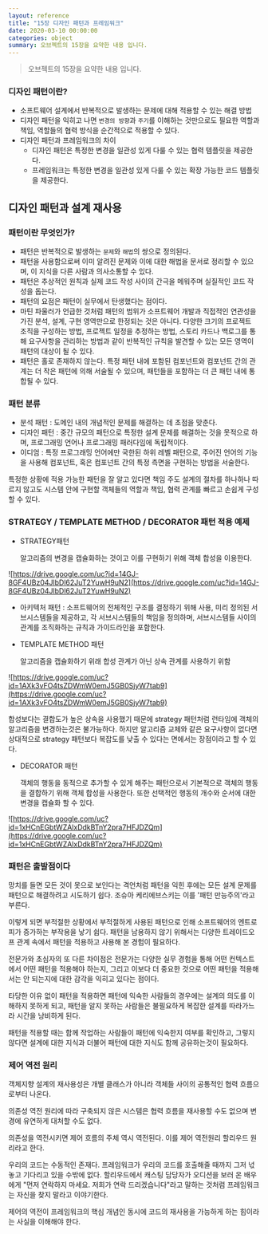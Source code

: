 ```yaml
---
layout: reference
title: "15장 디자인 패턴과 프레임워크"
date: 2020-03-10 00:00:00
categories: object
summary: 오브젝트의 15장을 요약한 내용 입니다.
---
```


> 오브젝트의 15장을 요약한 내용 입니다.

### 디자인 패턴이란?

- 소프트웨어 설계에서 반복적으로 발생하는 문제에 대해 적용할 수 있는 해결 방법
- 디자인 패턴을 익히고 나면 `변경의 방향`과 `주기`를 이해하는 것만으로도 필요한 역할과 책임, 역할들의 협력 방식을 순간적으로 적용할 수 있다.
- 디자인 패턴과 프레임워크의 차이
  - 디자인 패턴은 특정한 변경을 일관성 있게 다룰 수 있는 협력 템플릿을 제공한다.
  - 프레임워크는 특정한 변경을 일관성 있게 다룰 수 있는 확장 가능한 코드 템플릿을 제공한다.

## 디자인 패턴과 설계 재사용

### 패턴이란 무엇인가?

- 패턴은 반복적으로 발생하는 `문제`와 `해법`의 쌍으로 정의된다.
- 패턴을 사용함으로써 이미 알려진 문제와 이에 대한 해법을 문서로 정리할 수 있으며,
  이 지식을 다른 사람과 의사소통할 수 있다.
- 패턴은 추상적인 원칙과 실제 코드 작성 사이의 간극을 메워주며 실질적인 코드 작성을 돕는다.
- 패턴의 요점은 패턴이 실무에서 탄생했다는 점이다.
- 마틴 파울러가 언급한 것처럼 패턴의 범위가 소프트웨어 개발과 직접적인 연관성을 가진 분석, 설계, 구현 영역만으로 한정되는 것은 아니다.
  다양한 크기의 프로젝트 조직을 구성하는 방법, 프로젝트 일정을 추정하는 방법, 스토리 카드나 백로그를 통해 요구사항을 관리하는 방법과 같이 반복적인 규칙을 발견할 수 있는 모든 영역이 패턴의 대상이 될 수 있다.
- 패턴은 홀로 존재하지 않는다. 특정 패턴 내에 포함된 컴포넌트와 컴포넌트 간의 관계는 더 작은 패턴에 의해 서술될 수 있으며, 패턴들을 포함하는 더 큰 패턴 내에 통합될 수 있다.

### 패턴 분류

- 분석 패턴 : 도메인 내의 개념적인 문제를 해결하는 데 초점을 맞춘다.
- 디자인 패턴 : 중간 규모의 패턴으로 특정한 설계 문제를 해결하는 것을 못적으로 하며, 프로그래밍 언어나 프로그래밍 패러다임에 독립적이다.
- 이디엄 : 특정 프로그래밍 언어에만 국한된 하위 레벨 패턴으로, 주어진 언어의 기능을 사용해 컴포넌트, 혹은 컴포넌트 간의 특정 측면을 구현하는 방법을 서술한다.

특정한 상황에 적용 가능한 패턴을 잘 알고 있다면 책임 주도 설계의 절차를 하나하나 따르지 않고도 시스템 안에 구현할 객체들의 역할과 책임, 협력 관계를 빠르고 손쉽게 구성할 수 있다.

### STRATEGY / TEMPLATE METHOD / DECORATOR 패턴 적용 예제

- STRATEGY패턴

  알고리즘의 변경을 캡슐화하는 것이고 이를 구현하기 위해 객체 합성을 이용한다.

![https://drive.google.com/uc?id=14GJ-8GF4UBz04JlbDl62JuT2YuwH9uN2](https://drive.google.com/uc?id=14GJ-8GF4UBz04JlbDl62JuT2YuwH9uN2)

- 아키텍처 패턴 : 소프트웨어의 전체적인 구조를 결정하기 위해 사용, 미리 정의된 서브시스템들을 제공하고, 각 서브시스템들의 책임을 정의하며, 서브시스템들 사이의 관계를 조직화하는 규칙과 가이드라인을 포함한다.
- TEMPLATE METHOD 패턴

  알고리즘을 캡슐화하기 위래 합성 관계가 아닌 상속 관계를 사용하기 위함

![https://drive.google.com/uc?id=1AXk3vFO4tsZDWmW0emJ5GB0SjyW7tab9](https://drive.google.com/uc?id=1AXk3vFO4tsZDWmW0emJ5GB0SjyW7tab9)

합성보다는 결합도가 높은 상속을 사용했기 때문에 strategy 패턴처럼 런타임에 객체의 알고리즘을 변경하는것은 불가능하다. 하지만 알고리즘 교체와 같은 요구사항이 없다면 상대적으로 strategy 패턴보다 복잡도를 낮출 수 있다는 면에서는 장점이라고 할 수 있다.

- DECORATOR 패턴

  객체의 행동을 동적으로 추가할 수 있게 해주는 패턴으로서 기본적으로 객체의 행동을 결합하기 위해 객체 합성을 사용한다. 또한 선택적인 행동의 개수와 순서에 대한 변경을 캡슐화 할 수 있다.

![https://drive.google.com/uc?id=1xHCnEGbtWZAlxDdkBTnY2pra7HFJDZQm](https://drive.google.com/uc?id=1xHCnEGbtWZAlxDdkBTnY2pra7HFJDZQm)

### 패턴은 출발점이다

망치를 들면 모든 것이 못으로 보인다는 격언처럼 패턴을 익힌 후에는 모든 설계 문제를 패턴으로 해결하려고 시도하기 쉽다. 조슈아 케리에브스키는 이를 '패턴 만능주의'라고 부른다.

이렇게 되면 부적절한 상황에서 부적절하게 사용된 패턴으로 인해 소프트웨어의 엔트로피가 증가하는 부작용을 낳기 쉽다. 패턴을 남용하지 않기 위해서는 다양한 트레이드오프 관계 속에서 패턴을 적용하고 사용해 본 경험이 필요하다.

전문가와 초심자의 또 다른 차이점은 전문가는 다양한 실무 경험을 통해 어떤 컨텍스트에서 어떤 패턴을 적용해야 하는지, 그리고 이보다 더 중요한 것으로 어떤 패턴을 적용해서는 안 되는지에 대한 감각을 익히고 있다는 점이다.

타당한 이유 없이 패턴을 적용하면 패턴에 익숙한 사람들의 경우에는 설계의 의도를 이해하지 못하게 되고, 패턴을 알지 못하는 사람들은 불필요하게 복잡한 설계를 따라가느라 시간을 낭비하게 된다.

패턴을 적용할 때는 함께 작업하는 사람들이 패턴에 익숙한지 여부를 확인하고, 그렇지 않다면 설계에 대한 지식과 더불어 패턴에 대한 지식도 함께 공유하는것이 필요하다.

### 제어 역전 원리

객체지향 설계의 재사용성은 개별 클래스가 아니라 객체들 사이의 공통적인 협력 흐름으로부터 나온다.

의존성 역전 원리에 따라 구축되지 않은 시스템은 협력 흐름을 재사용할 수도 없으며 변경에 유연하게 대처할 수도 없다.

의존성을 역전시키면 제어 흐름의 주체 역시 역전된다. 이를 제어 역전원리 할리우드 원리라고 한다.

우리의 코드는 수동적인 존재다. 프레임워크가 우리의 코드를 호출해줄 때까지 그저 넋 놓고 기다리고 있을 수밖에 없다. 할리우드에서 캐스팅 담당자가 오디션을 보러 온 배우에게 "먼저 연락하지 마세요. 저희가 연락 드리겠습니다"라고 말하는 것처럼 프레임워크는 자신을 찾지 말라고 이야기한다.

제어의 역전이 프레임워크의 핵심 개념인 동시에 코드의 재사용을 가능하게 하는 힘이라는 사실을 이해해야 한다.
